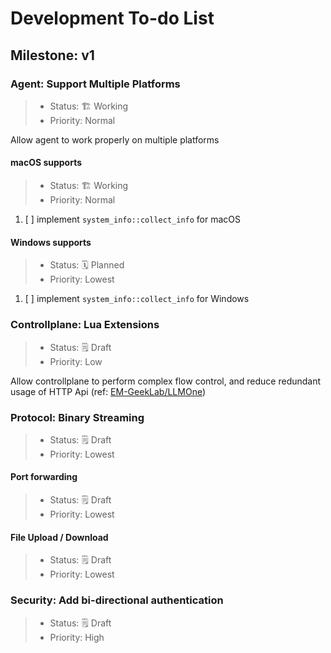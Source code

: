 # Development To-do List

## Milestone: v1

### Agent: Support Multiple Platforms

> - Status: 🏗️ Working
> - Priority: Normal

Allow agent to work properly on multiple platforms

#### macOS supports

> - Status: 🏗️ Working
> - Priority: Normal

1. [ ] implement `system_info::collect_info` for macOS

#### Windows supports

> - Status: 🗓️ Planned
> - Priority: Lowest

1. [ ] implement `system_info::collect_info` for Windows

### Controllplane: Lua Extensions

> - Status: 🗒️ Draft
> - Priority: Low

Allow controllplane to perform complex flow control, and reduce redundant usage of HTTP Api (ref: [EM-GeekLab/LLMOne](https://github.com/EM-GeekLab/LLMOne))

### Protocol: Binary Streaming

> - Status: 🗒️ Draft
> - Priority: Lowest

#### Port forwarding

> - Status: 🗒️ Draft
> - Priority: Lowest

#### File Upload / Download

> - Status: 🗒️ Draft
> - Priority: Lowest

### Security: Add bi-directional authentication

> - Status: 🗒️ Draft
> - Priority: High
